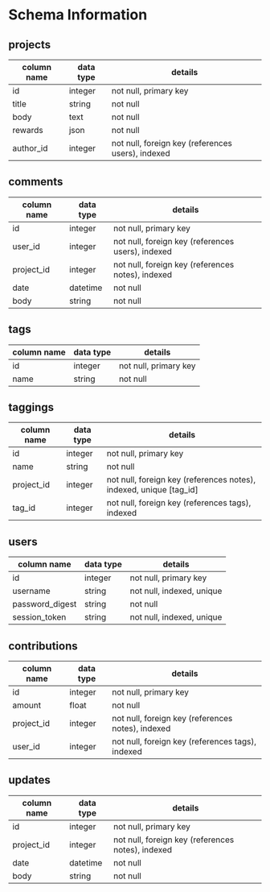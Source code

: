# Schema Information

## projects
column name | data type | details
------------|-----------|-----------------------
id          | integer   | not null, primary key
title       | string    | not null
body        | text      | not null
rewards     | json      | not null
author_id   | integer   | not null, foreign key (references users), indexed

## comments
column name | data type | details
------------|-----------|-----------------------
id          | integer   | not null, primary key
user_id     | integer   | not null, foreign key (references users), indexed
project_id  | integer   | not null, foreign key (references notes), indexed
date        | datetime  | not null
body        | string    | not null

## tags
column name | data type | details
------------|-----------|-----------------------
id          | integer   | not null, primary key
name        | string    | not null

## taggings
column name | data type | details
------------|-----------|-----------------------
id          | integer   | not null, primary key
name        | string    | not null
project_id  | integer   | not null, foreign key (references notes), indexed, unique [tag_id]
tag_id      | integer   | not null, foreign key (references tags), indexed

## users
column name     | data type | details
----------------|-----------|-----------------------
id              | integer   | not null, primary key
username        | string    | not null, indexed, unique
password_digest | string    | not null
session_token   | string    | not null, indexed, unique

## contributions
column name | data type | details
------------|-----------|-----------------------
id          | integer   | not null, primary key
amount      | float     | not null
project_id  | integer   | not null, foreign key (references notes), indexed
user_id     | integer   | not null, foreign key (references tags), indexed

## updates
column name | data type | details
------------|-----------|-----------------------
id          | integer   | not null, primary key
project_id  | integer   | not null, foreign key (references notes), indexed
date        | datetime  | not null
body        | string    | not null
